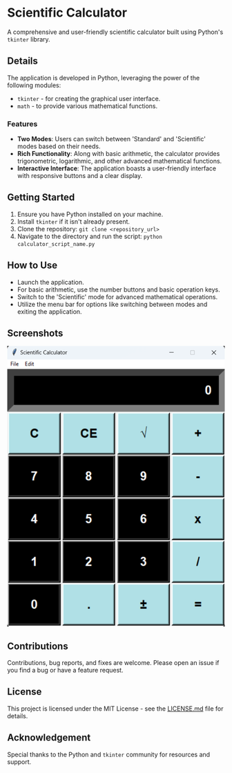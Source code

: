 # Scientific Calculator

A comprehensive and user-friendly scientific calculator built using Python's `tkinter` library. 

## Details

The application is developed in Python, leveraging the power of the following modules:
- `tkinter` - for creating the graphical user interface.
- `math` - to provide various mathematical functions.

### Features

- **Two Modes**: Users can switch between 'Standard' and 'Scientific' modes based on their needs.
- **Rich Functionality**: Along with basic arithmetic, the calculator provides trigonometric, logarithmic, and other advanced mathematical functions.
- **Interactive Interface**: The application boasts a user-friendly interface with responsive buttons and a clear display.

## Getting Started

1. Ensure you have Python installed on your machine.
2. Install `tkinter` if it isn't already present.
3. Clone the repository: `git clone <repository_url>`
4. Navigate to the directory and run the script: `python calculator_script_name.py`

## How to Use

- Launch the application.
- For basic arithmetic, use the number buttons and basic operation keys.
- Switch to the 'Scientific' mode for advanced mathematical operations.
- Utilize the menu bar for options like switching between modes and exiting the application.

## Screenshots

![Calculator.png](Calculator.png)

## Contributions

Contributions, bug reports, and fixes are welcome. Please open an issue if you find a bug or have a feature request.

## License

This project is licensed under the MIT License - see the [LICENSE.md](LICENSE.md) file for details.

## Acknowledgement

Special thanks to the Python and `tkinter` community for resources and support.


